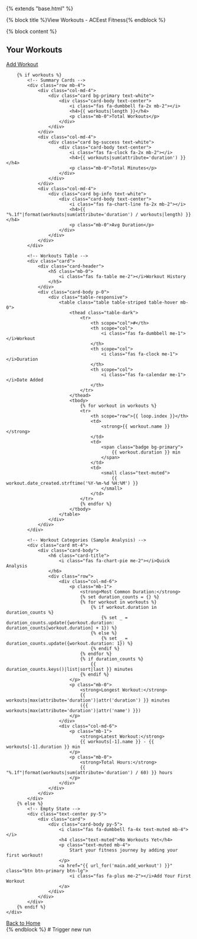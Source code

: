{% extends "base.html" %}

{% block title %}View Workouts - ACEest Fitness{% endblock %}

{% block content %}
<div class="row">
    <div class="col-12">
        <div class="d-flex justify-content-between align-items-center mb-4">
            <h2>
                <i class="fas fa-list me-2"></i>Your Workouts
            </h2>
            <a href="{{ url_for('main.add_workout') }}" class="btn btn-primary">
                <i class="fas fa-plus me-2"></i>Add Workout
            </a>
        </div>
        
        {% if workouts %}
            <!-- Summary Cards -->
            <div class="row mb-4">
                <div class="col-md-4">
                    <div class="card bg-primary text-white">
                        <div class="card-body text-center">
                            <i class="fas fa-dumbbell fa-2x mb-2"></i>
                            <h4>{{ workouts|length }}</h4>
                            <p class="mb-0">Total Workouts</p>
                        </div>
                    </div>
                </div>
                <div class="col-md-4">
                    <div class="card bg-success text-white">
                        <div class="card-body text-center">
                            <i class="fas fa-clock fa-2x mb-2"></i>
                            <h4>{{ workouts|sum(attribute='duration') }}</h4>
                            <p class="mb-0">Total Minutes</p>
                        </div>
                    </div>
                </div>
                <div class="col-md-4">
                    <div class="card bg-info text-white">
                        <div class="card-body text-center">
                            <i class="fas fa-chart-line fa-2x mb-2"></i>
                            <h4>{{ "%.1f"|format(workouts|sum(attribute='duration') / workouts|length) }}</h4>
                            <p class="mb-0">Avg Duration</p>
                        </div>
                    </div>
                </div>
            </div>
            
            <!-- Workouts Table -->
            <div class="card">
                <div class="card-header">
                    <h5 class="mb-0">
                        <i class="fas fa-table me-2"></i>Workout History
                    </h5>
                </div>
                <div class="card-body p-0">
                    <div class="table-responsive">
                        <table class="table table-striped table-hover mb-0">
                            <thead class="table-dark">
                                <tr>
                                    <th scope="col">#</th>
                                    <th scope="col">
                                        <i class="fas fa-dumbbell me-1"></i>Workout
                                    </th>
                                    <th scope="col">
                                        <i class="fas fa-clock me-1"></i>Duration
                                    </th>
                                    <th scope="col">
                                        <i class="fas fa-calendar me-1"></i>Date Added
                                    </th>
                                </tr>
                            </thead>
                            <tbody>
                                {% for workout in workouts %}
                                <tr>
                                    <th scope="row">{{ loop.index }}</th>
                                    <td>
                                        <strong>{{ workout.name }}</strong>
                                    </td>
                                    <td>
                                        <span class="badge bg-primary">
                                            {{ workout.duration }} min
                                        </span>
                                    </td>
                                    <td>
                                        <small class="text-muted">
                                            {{ workout.date_created.strftime('%Y-%m-%d %H:%M') }}
                                        </small>
                                    </td>
                                </tr>
                                {% endfor %}
                            </tbody>
                        </table>
                    </div>
                </div>
            </div>
            
            <!-- Workout Categories (Sample Analysis) -->
            <div class="card mt-4">
                <div class="card-body">
                    <h6 class="card-title">
                        <i class="fas fa-chart-pie me-2"></i>Quick Analysis
                    </h6>
                    <div class="row">
                        <div class="col-md-6">
                            <p class="mb-1">
                                <strong>Most Common Duration:</strong> 
                                {% set duration_counts = {} %}
                                {% for workout in workouts %}
                                    {% if workout.duration in duration_counts %}
                                        {% set _ = duration_counts.update({workout.duration: duration_counts[workout.duration] + 1}) %}
                                    {% else %}
                                        {% set _ = duration_counts.update({workout.duration: 1}) %}
                                    {% endif %}
                                {% endfor %}
                                {% if duration_counts %}
                                    {{ duration_counts.keys()|list|sort|last }} minutes
                                {% endif %}
                            </p>
                            <p class="mb-0">
                                <strong>Longest Workout:</strong> 
                                {{ workouts|max(attribute='duration')|attr('duration') }} minutes
                                ({{ workouts|max(attribute='duration')|attr('name') }})
                            </p>
                        </div>
                        <div class="col-md-6">
                            <p class="mb-1">
                                <strong>Latest Workout:</strong> 
                                {{ workouts[-1].name }} - {{ workouts[-1].duration }} min
                            </p>
                            <p class="mb-0">
                                <strong>Total Hours:</strong> 
                                {{ "%.1f"|format(workouts|sum(attribute='duration') / 60) }} hours
                            </p>
                        </div>
                    </div>
                </div>
            </div>
        {% else %}
            <!-- Empty State -->
            <div class="text-center py-5">
                <div class="card">
                    <div class="card-body py-5">
                        <i class="fas fa-dumbbell fa-4x text-muted mb-4"></i>
                        <h4 class="text-muted">No Workouts Yet</h4>
                        <p class="text-muted mb-4">
                            Start your fitness journey by adding your first workout!
                        </p>
                        <a href="{{ url_for('main.add_workout') }}" class="btn btn-primary btn-lg">
                            <i class="fas fa-plus me-2"></i>Add Your First Workout
                        </a>
                    </div>
                </div>
            </div>
        {% endif %}
    </div>
</div>

<!-- Back to Home Button -->
<div class="text-center mt-4">
    <a href="{{ url_for('main.index') }}" class="btn btn-secondary">
        <i class="fas fa-home me-2"></i>Back to Home
    </a>
</div>
{% endblock %}
# Trigger new run

